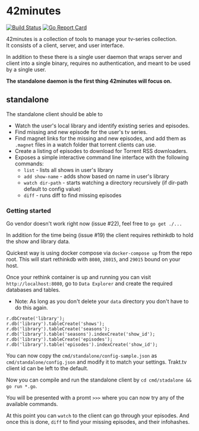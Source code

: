 # 42minutes

[![Build Status](https://travis-ci.org/42minutes/go-42minutes.svg?branch=chore%2Fadd-travis-ci)](https://travis-ci.org/42minutes/go-42minutes)
[![Go Report Card](https://goreportcard.com/badge/github.com/42minutes/go-42minutes)](https://goreportcard.com/report/github.com/42minutes/go-42minutes)

42minutes is a collection of tools to manage your tv-series collection.  
It consists of a client, server, and user interface.

In addition to these there is a single user daemon that wraps server and
client into a single binary, requires no authentication, and meant to be
used by a single user.

__The standalone daemon is the first thing 42minutes will focus on.__

## standalone

The standalone client should be able to

* Watch the user's local library and identify existing series and episodes.
* Find missing and new episode for the user's tv series.
* Find magnet links for the missing and new episodes, and add them as `.magnet`
  files in a watch folder that torrent clients can use.
* Create a listing of episodes to download for Torrent RSS downloaders.
* Exposes a simple interactive command line interface with the following
  commands:
  * `list` - lists all shows in user's library
  * `add show-name` - adds show based on name in user's library
  * `watch dir-path` - starts watching a directory recursively (if dir-path
    default to config value)
  * `diff` - runs diff to find missing episodes

### Getting started

Go vendor doesn't work right now (issue #22), feel free to `go get ./...`

In addition for the time being (issue #19) the client requires rethinkdb to 
hold the show and library data.

Quickest way is using docker compose via `docker-compose up` from the repo root.
This will start rethinkdb with `8080`, `28015`, and `29015` bound on your host.

Once your rethink container is up and running you can visit `http://localhost:8080`,
go to `Data Explorer` and create the required databases and tables.
* Note: As long as you don't delete your `data` directory you don't have to do this again.

```
r.dbCreate('library');
r.db('library').tableCreate('shows');
r.db('library').tableCreate('seasons');
r.db('library').table('seasons').indexCreate('show_id');
r.db('library').tableCreate('episodes');
r.db('library').table('episodes').indexCreate('show_id');
```

You can now copy the `cmd/standalone/config-sample.json` as `cmd/standalone/config.json`
and modify it to match your settings. Trakt.tv client id can be left to the default.

Now you can compile and run the standalone client by `cd cmd/stadalone && go run *.go`.

You will be presented with a promt `>>>` where you can now try any of the
available commands.

At this point you can `watch` to the client can go through your episodes.
And once this is done, `diff` to find your missing episodes, and their infohashes.